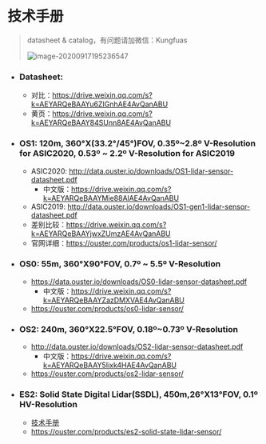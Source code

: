 # 技术手册

> datasheet & catalog，有问题请加微信：Kungfuas
>
> ![image-20200917195236547](catalog.assets/image-20200917195236547.png)

- ### Datasheet:

  - 对比：https://drive.weixin.qq.com/s?k=AEYARQeBAAYu6ZIGnhAE4AvQanABU
  - 黄页：https://drive.weixin.qq.com/s?k=AEYARQeBAAY84SUnn8AE4AvQanABU

- ### OS1: 120m, 360°X(33.2°/45°)FOV, 0.35º~2.8º V-Resolution for ASIC2020, 0.53º ~ 2.2º V-Resolution for ASIC2019

  - ASIC2020:   http://data.ouster.io/downloads/OS1-lidar-sensor-datasheet.pdf
    - 中文版：https://drive.weixin.qq.com/s?k=AEYARQeBAAYMie88AlAE4AvQanABU
  - ASIC2019:   http://data.ouster.io/downloads/OS1-gen1-lidar-sensor-datasheet.pdf 
  - 差别比较：https://drive.weixin.qq.com/s?k=AEYARQeBAAYjwxZUmzAE4AvQanABU
  - 官网详细：https://ouster.com/products/os1-lidar-sensor/

- ### OS0: 55m, 360°X90°FOV, 0.7º ~ 5.5º V-Resolution

  - https://data.ouster.io/downloads/OS0-lidar-sensor-datasheet.pdf
    - 中文版：https://drive.weixin.qq.com/s?k=AEYARQeBAAYZazDMXVAE4AvQanABU
  - https://ouster.com/products/os0-lidar-sensor/

- ### OS2: 240m, 360°X22.5°FOV, 0.18º~0.73º V-Resolution

  - http://data.ouster.io/downloads/OS2-lidar-sensor-datasheet.pdf
    - 中文版：https://drive.weixin.qq.com/s?k=AEYARQeBAAY5Iixk4HAE4AvQanABU
  - https://ouster.com/products/os2-lidar-sensor/
  
- ### ES2: Solid State Digital Lidar(SSDL), 450m,26°X13°FOV, 0.1º HV-Resolution

  - [技术手册](https://go.ouster.io/cs/c/?cta_guid=e97dc3d3-4b63-4f4a-bcf7-0d4593d2d27f&signature=AAH58kFdQHP28v9gs9upfw3I8qfELNs4aw&pageId=35504500461&placement_guid=6c0461fe-110f-4874-8325-926f80bd4cf8&click=d946c1aa-1ba1-4e02-9e10-38878e9a17fc&hsutk=c87875bc03856f8118673497d6f8d277&canon=https%3A%2F%2Fgo.ouster.io%2Fdownload%2Fdatasheet%2Fes2%2F&utm_referrer=https%3A%2F%2Fgo.ouster.io%2Fdownload%2Fdatasheet%2Fes2%2F%3F__hstc%3D34987006.3b498ee11237b4e28da832cc795fa6b7.1603177544769.1603177544769.1604239898129.2%26__hssc%3D34987006.1.1604239898129%26__hsfp%3D3765621988&portal_id=5054152&redirect_url=APefjpHtiuBEyPizW5X6_BQVVNf54NVK6r08dzAD7sebSqzRr4wCq3CSm9T4ST60iDdCRRvVTHhAfKbXkZ3yBX2fT2oXJNi0YWcdN1y81E07vlZNIO7FVUfYEcdzWPDu-Jp4XpN_scmIU_mmpLAkBJsgx4oZiwsIGlaHs-aV50GCsyWod32d71jnGtnXzN9xwsByNlnyXCnRaebkYOqUEuyXxKBkLq3f18QccUavg0rhgqReovlZ7EsCNLJx4UVY2Fg13gSpmamRTdzvrqJG8w5IvEQSohCQbWtn8tVmiB3p-Jo03_q7ag-DcDT32c4ZbXflbSxv1SnG&__hstc=82216777.c87875bc03856f8118673497d6f8d277.1603370521882.1603447050322.1604239967754.4&__hssc=82216777.2.1604239967754&__hsfp=3765621988&contentType=landing-page)
  - https://ouster.com/products/es2-solid-state-lidar-sensor/

